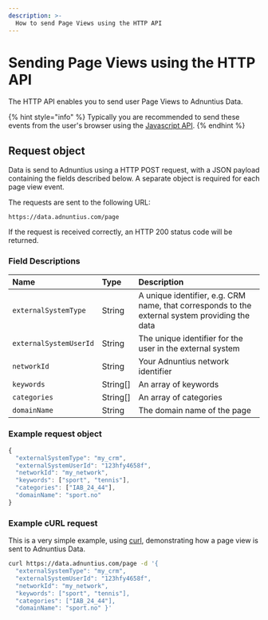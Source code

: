 ```yaml
---
description: >-
  How to send Page Views using the HTTP API
---
```


# Sending Page Views using the HTTP API

The HTTP API enables you to send user Page Views to Adnuntius Data.

{% hint style="info" %}
Typically you are recommended to send these events from the user's browser using the [Javascript API](../javascript.md).
{% endhint %}

## Request object

Data is send to Adnuntius using a HTTP POST request, with a JSON payload containing the fields described below. A separate object is required for each page view event.

The requests are sent to the following URL:

`https://data.adnuntius.com/page`

If the request is received correctly, an HTTP 200 status code will be returned.

### Field Descriptions

| Name | Type | Description |
| :--- | :--- | :--- |
| `externalSystemType` | String | A unique identifier, e.g. CRM name, that corresponds to the external system providing the data |
| `externalSystemUserId` | String | The unique identifier for the user in the external system |
| `networkId` | String | Your Adnuntius network identifier |
| `keywords` | String[] | An array of keywords |
| `categories` | String[] | An array of categories |
| `domainName` | String | The domain name of the page |

### Example request object

```javascript
{
  "externalSystemType": "my_crm",
  "externalSystemUserId": "123hfy4658f",
  "networkId": "my_network",
  "keywords": ["sport", "tennis"],
  "categories": ["IAB_24_44"],
  "domainName": "sport.no"
}
```

### Example cURL request

This is a very simple example, using [curl](https://curl.haxx.se), demonstrating how a page view is sent to Adnuntius Data.

```bash
curl https://data.adnuntius.com/page -d '{
  "externalSystemType": "my_crm",
  "externalSystemUserId": "123hfy4658f",
  "networkId": "my_network",
  "keywords": ["sport", "tennis"],
  "categories": ["IAB_24_44"],
  "domainName": "sport.no" }'
```

